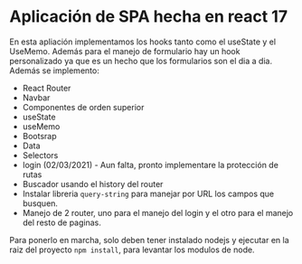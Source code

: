 # Aplicación de SPA hecha en react 17

En esta apliación implementamos los hooks tanto como el useState y el UseMemo. Además para el manejo de formulario hay un hook personalizado ya que es un hecho que los formularios son el dia a dia. Además se implemento:

- React Router
- Navbar
- Componentes de orden superior
- useState
- useMemo
- Bootsrap
- Data
- Selectors
- login (02/03/2021) - Aun falta, pronto implementare la protección de rutas
- Buscador usando el history del router
- Instalar libreria `query-string` para manejar por URL los campos que busquen.
- Manejo de 2 router, uno para el manejo del login y el otro para el manejo del resto de paginas.

Para ponerlo en marcha, solo deben tener instalado nodejs y ejecutar en la raiz del proyecto `npm install`, para levantar los modulos de node.
